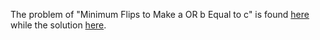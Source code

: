 The problem of "Minimum Flips to Make a OR b Equal to c" is found [here](https://leetcode.com/problems/minimum-flips-to-make-a-or-b-equal-to-c/description/) while the solution [here](https://github.com/aurimas13/Solutions-To-Problems/blob/main/LeetCode/Python%20Solutions/Minimum%20Flips%20to%20Make%20a%20OR%20b%20Equal%20to%20c/minimum.py).